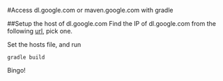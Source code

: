 #Access dl.google.com or maven.google.com with gradle

##Setup the host of dl.google.com
Find the IP of dl.google.com from the following [url](http://ping.chinaz.com/dl.google.com), pick one.

Set the hosts file, and run
```
gradle build
```
Bingo!
